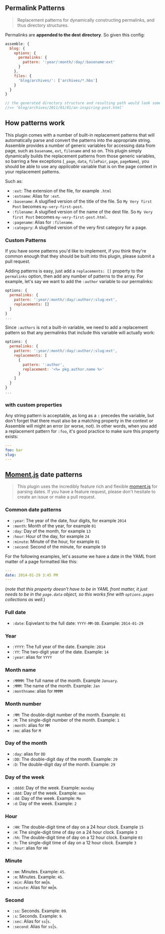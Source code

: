 ## Permalink Patterns
> Replacement patterns for dynamically constructing permalinks, and thus directory structures.

Permalinks are **appended to the dest directory**. So given this config:

```js
assemble: {
  blog: {
    options: {
      permalinks: {
        pattern: ':year/:month/:day/:basename:ext'
      }
    },
    files: {
      'blog/archives/': ['archives/*.hbs']
    }
  }
}

// the generated directory structure and resulting path would look something like:
//=> 'blog/archives/2011/01/01/an-inspiring-post.html'
```

## How patterns work

This plugin comes with a number of built-in replacement patterns that will automatically parse and convert the patterns into the appropriate string. Assemble provides a number of generic variables for accessing data from page, such as `basename`, `ext`, `filename` and so on. This plugin simply dynamically builds the replacement patterns from those generic variables, so barring a few exceptions (`_page`, `data`, `filePair`, `page`, `pageName`), you should be able to use any _applicable_ variable that is on the page context in your replacement patterns.

Such as:

* `:ext`: The extension of the file, for example `.html`
* `:extname`: Alias for `:ext`.
* `:basename`: A slugified version of the title of the file. So `My Very first Post` becomes `my-very-first-post`.
* `:filename`: A slugified version of the name of the dest file. So `My Very first Post` becomes `my-very-first-post.html`.
* `:pagename`: Alias for `:filename`.
* `:category`: A slugified version of the very first category for a page.


### Custom Patterns

If you have some patterns you'd like to implement, if you think they're common enough that they should be built into this plugin, please submit a pull request.

Adding patterns is easy, just add a `replacements: []` property to the `permalinks` option, then add any number of patterns to the array. For example, let's say we want to add the `:author` variable to our permalinks:

```js
options: {
  permalinks: {
    pattern: ':year/:month/:day/:author/:slug:ext',
    replacements: []
  }
}
...
```

Since `:authors` is not a built-in variable, we need to add a replacement pattern so that any permalinks that include this variable will actually work:

```js
options: {
  permalinks: {
    pattern: ':year/:month/:day/:author/:slug:ext',
    replacements: [
      {
        pattern: ':author',
        replacement: '<%= pkg.author.name %>'
      }
    ]
  }
}
...
```
### with custom properties

Any string pattern is acceptable, as long as a `:` precedes the variable, but don't forget that there must also be a matching property in the context or Assemble will might an error (or worse, not). In other words, when you add a replacement pattern for `:foo`, it's good practice to make sure this property exists:

```yaml
---
foo: bar
slug:
---
```


## [Moment.js](http://momentjs.com/) date patterns

> This plugin uses the incredibly feature rich and flexible [moment.js](http://momentjs.com/) for parsing dates. If you have a feature request, please don't hesitate to create an issue or make a pull request.

### Common date patterns

* `:year`: The year of the date, four digits, for example `2014`
* `:month`: Month of the year, for example `01`
* `:day`: Day of the month, for example `13`
* `:hour`: Hour of the day, for example `24`
* `:minute`: Minute of the hour, for example `01`
* `:second`: Second of the minute, for example `59`

For the following examples, let's assume we have a date in the YAML front matter of a page formatted like this:

```yaml
---
date: 2014-01-29 3:45 PM
---
```
(_note that this property doesn't have to be in YAML front matter, it just needs to be in the `page.data` object, so this works fine with `options.pages` collections as well._)

### Full date
* `:date`:       Eqivelant to the full date: `YYYY-MM-DD`. Example: `2014-01-29`

### Year
* `:YYYY`:      The full year of the date. Example: `2014`
* `:YY`:        The two-digit year of the date. Example: `14`
* `:year`:      alias for `YYYY`

### Month name
* `:MMMM`:      The full name of the month. Example `January`.
* `:MMM`:       The name of the month. Example: `Jan`
* `:monthname`: alias for `MMMM`

### Month number
* `:MM`:        The double-digit number of the month. Example: `01`
* `:M`:         The single-digit number of the month. Example: `1`
* `:month`:     alias for `MM`
* `:mo`:        alias for `M`

### Day of the month
* `:day`:       alias for `DD`
* `:DD`:        The double-digit day of the month. Example: `29`
* `:D`:         The double-digit day of the month. Example: `29`

### Day of the week
* `:dddd`:      Day of the week. Example: `monday`
* `:ddd`:       Day of the week. Example: `mon`
* `:dd`:        Day of the week. Example: `Mo`
* `:d`:         Day of the week. Example: `2`

### Hour
* `:HH`:        The double-digit time of day on a 24 hour clock. Example `15`
* `:H`:         The single-digit time of day on a 24 hour clock. Example `3`
* `:hh`:        The double-digit time of day on a 12 hour clock. Example `03`
* `:h`:         The single-digit time of day on a 12 hour clock. Example `3`
* `:hour`:      alias for `HH`

### Minute
* `:mm`:        Minutes. Example: `45`.
* `:m`:         Minutes. Example: `45`.
* `:min`:       Alias for `mm`|`m`.
* `:minute`:    Alias for `mm`|`m`.

### Second
* `:ss`:        Seconds. Example: `09`.
* `:s`:         Seconds. Example: `9`.
* `:sec`:       Alias for `ss`|`s`.
* `:second`:    Alias for `ss`|`s`.
